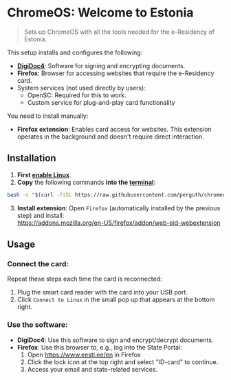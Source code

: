 # ChromeOS: Welcome to Estonia

> Sets up ChromeOS with all the tools needed for the e-Residency of Estonia.

This setup installs and configures the following:

- [**DigiDoc4**](https://www.id.ee/en/rubriik/using-digidoc4/): Software for signing and encrypting documents.
- **Firefox**: Browser for accessing websites that require the e-Residency card.
- System services (not used directly by users):
  - OpenSC: Required for this to work.
  - Custom service for plug-and-play card functionality

You need to install manually:

- **Firefox extension**: Enables card access for websites. This extension operates in the background and doesn't require direct interaction.

## Installation

1. **First [enable Linux](https://support.google.com/chromebook/answer/9145439)**.
1. **Copy** the following commands **into the [terminal](https://support.google.com/chromebook/thread/565904)**:

```bash
bash -c "$(curl -fsSL https://raw.githubusercontent.com/perguth/chromeos-welcome-to-estonia/main/setup.sh)"
```

3. **Install extension**: Open `Firefox` (automatically installed by the previous step) and install: \
  https://addons.mozilla.org/en-US/firefox/addon/web-eid-webextension

## Usage

### Connect the card:

Repeat these steps each time the card is reconnected:

1. Plug the smart card reader with the card into your USB port.
2. Click `Connect to Linux` in the small pop up that appears at the bottom right.

### Use the software:
- **DigiDoc4**: Use this software to sign and encrypt/decrypt documents.
- **Firefox**: Use this browser to, e.g., log into the State Portal:
  1. Open https://www.eesti.ee/en in Firefox
  2. Click the lock icon at the top right and select "ID-card" to continue.
  3. Access your email and state-related services.
